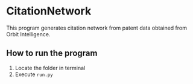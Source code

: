 # CitationNetwork

This program generates citation network from patent data obtained from Orbit Intelligence.

## How to run the program
1. Locate the folder in terminal
2. Execute ```run.py```
